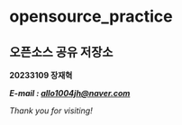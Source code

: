 # opensource_practice

## 오픈소스 공유 저장소

**20233109 장재혁**

***E-mail : allo1004jh@naver.com***

*Thank you for visiting!*
